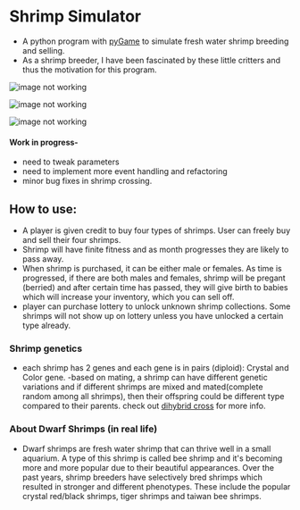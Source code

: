 # Shrimp Simulator

- A python program with [pyGame](https://www.pygame.org/news) to simulate fresh water shrimp breeding and selling.
- As a shrimp breeder, I have been fascinated by these little critters and thus the motivation for this program. 

![image not working](https://github.com/hlee2052/ShrimpSimulator1/blob/master/ScreenShot/image1.png)

![image not working](https://github.com/hlee2052/shrimpSimulator/image2.png)

![image not working](https://github.com/hlee2052/shrimpSimulator/image3.png)


#### Work in progress-
- need to tweak parameters
- need to implement more event handling and refactoring 
- minor bug fixes in shrimp crossing.

## How to use:

- A player is given credit to buy four types of shrimps. User can freely buy and sell their four shrimps.
- Shrimp will have finite fitness and as month progresses they are likely to pass away. 
- When shrimp is purchased, it can be either male or females. As time is progressed, if there are both males and females,
shrimp will be pregant (berried) and after certain time has passed, they will give birth to babies which will increase your 
inventory, which you can sell off.
- player can purchase lottery to unlock unknown shrimp collections. Some shrimps will not show up on lottery unless you have unlocked
a certain type already. 

### Shrimp genetics

- each shrimp has 2 genes and each gene is in pairs (diploid): Crystal and Color gene.
-based on mating, a shrimp can have different genetic variations and if different shrimps are mixed and mated(complete random
among all shrimps), then their offspring could be different type compared to their parents.
 check out [dihybrid cross](http://www.biology.arizona.edu/mendelian_genetics/problem_sets/dihybrid_cross/03t.html) for more info.

### About Dwarf Shrimps (in real life)
- Dwarf shrimps are fresh water shrimp that can thrive well in a small aquarium. A type of this shrimp is called bee shrimp and it's becoming more and more popular due to their beautiful appearances. Over the past years, shrimp breeders have selectively bred shrimps which resulted in stronger and different phenotypes. These include the popular crystal red/black shrimps, tiger shrimps and taiwan bee shrimps.



